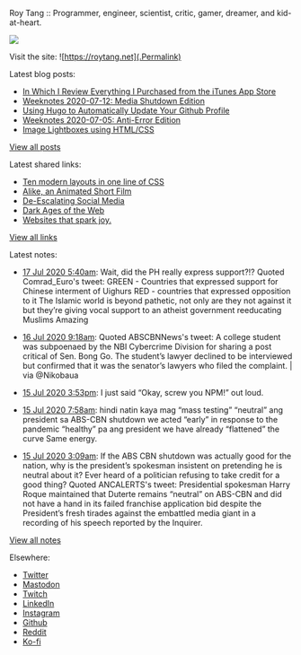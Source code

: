 Roy Tang :: Programmer, engineer, scientist, critic, gamer, dreamer, and kid-at-heart.

![](https://roytang.net/img/profile.jpg)

Visit the site: ![https://roytang.net](.Permalink)

Latest blog posts:
    

- [In Which I Review Everything I Purchased from the iTunes App Store](https://roytang.net/2020/07/itunes-purchases/)
- [Weeknotes 2020-07-12: Media Shutdown Edition](https://roytang.net/2020/07/weeknotes-07-12/)
- [Using Hugo to Automatically Update Your Github Profile](https://roytang.net/2020/07/hugo-update-github-profile/)
- [Weeknotes 2020-07-05: Anti-Error Edition](https://roytang.net/2020/07/weeknotes-07-05/)
- [Image Lightboxes using HTML/CSS](https://roytang.net/2020/07/image-lightboxes-using-html/css/)

[View all posts](https://roytang.net/blog)

Latest shared links:
    

- [Ten modern layouts in one line of CSS](https://roytang.net/2020/07/ten-modern-layouts-in-one-line-of-css/)
- [Alike, an Animated Short Film](https://roytang.net/2020/07/alike-an-animated-short-film/)
- [De-Escalating Social Media](https://roytang.net/2020/07/de-escalating-social-media/)
- [Dark Ages of the Web](https://roytang.net/2020/07/dark-ages-of-the-web/)
- [Websites that spark joy.](https://roytang.net/2020/07/websites-that-spark-joy/)

[View all links](https://roytang.net/links)

Latest notes:
    

- [17 Jul 2020 5:40am](https://roytang.net/2020/07/1284000086695964673/): Wait, did the PH really express support?!?
Quoted Comrad_Euro&#39;s tweet:   GREEN - Countries that expressed support for Chinese interment of Uighurs
RED - countries that expressed opposition to it
The Islamic world is beyond pathetic, not only are they not against it but they&rsquo;re giving vocal support to an atheist government reeducating Muslims
Amazing
 
- [16 Jul 2020 9:18am](https://roytang.net/2020/07/1283692366520446978/): Quoted ABSCBNNews&#39;s tweet:   A college student was subpoenaed by the NBI Cybercrime Division for sharing a post critical of Sen. Bong Go. The student’s lawyer declined to be interviewed but confirmed that it was the senator’s lawyers who filed the complaint. | via @Nikobaua  
- [15 Jul 2020 3:53pm](https://roytang.net/2020/07/b74a3432dfd7293ec59730ff16e66151/): I just said &ldquo;Okay, screw you NPM!&rdquo; out loud.
- [15 Jul 2020 7:58am](https://roytang.net/2020/07/1283309985632378880/): hindi natin kaya mag &ldquo;mass testing&rdquo;
  &ldquo;neutral&rdquo; ang president sa ABS-CBN shutdown
  we acted &ldquo;early&rdquo; in response to the pandemic
  &ldquo;healthy&rdquo; pa ang president
  we have already &ldquo;flattened&rdquo; the curve
  Same energy.
- [15 Jul 2020 3:09am](https://roytang.net/2020/07/1283237290664292359/): If the ABS CBN shutdown was actually good for the nation, why is the president&rsquo;s spokesman insistent on pretending he is neutral about it? Ever heard of a politician refusing to take credit for a good thing?
Quoted ANCALERTS&#39;s tweet:   Presidential spokesman Harry Roque maintained that Duterte remains &ldquo;neutral&rdquo; on ABS-CBN and did not have a hand in its failed franchise application bid despite the President&rsquo;s fresh tirades against the embattled media giant in a recording of his speech reported by the Inquirer.

[View all notes](https://roytang.net/notes)

Elsewhere:

- [Twitter](https://twitter.com/roytang)
- [Mastodon](https://mastodon.technology/@roytang)
- [Twitch](https://twitch.tv/twitchyroy)
- [LinkedIn](https://www.linkedin.com/in/roytang)
- [Instagram](https://instagram.com/roytang0400)
- [Github](https://github.com/roytang)
- [Reddit](https://reddit.com/u/hungryroy)
- [Ko-fi](https://ko-fi.com/roytang)